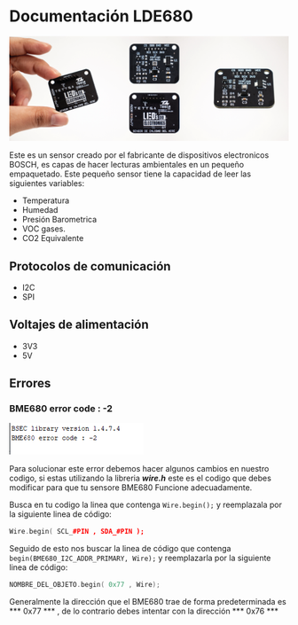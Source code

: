 # Documentación LDE680

![](/Img/back.png)

Este es un sensor creado por el fabricante de dispositivos electronicos BOSCH, es capas de hacer lecturas ambientales en un pequeño empaquetado. Este pequeño sensor tiene la capacidad de leer las siguientes variables:
- Temperatura
- Humedad 
- Presión Barometrica
- VOC gases.
- CO2 Equivalente

## Protocolos de comunicación

- I2C
- SPI 

## Voltajes de alimentación

- 3V3
- 5V

## Errores 

### BME680 error code : -2
![](/Img/error1.PNG)

Para solucionar este error debemos hacer algunos cambios en nuestro codigo, si estas utilizando la libreria ***wire.h*** este es el codigo que debes modificar para que tu sensore BME680 Funcione adecuadamente.

Busca en tu codigo la linea que contenga ```Wire.begin();``` y reemplazala por la siguiente linea de código:
```cpp
Wire.begin( SCL_#PIN , SDA_#PIN );
```

Seguido de esto nos buscar la linea de código que contenga ```begin(BME680_I2C_ADDR_PRIMARY, Wire);``` y reemplazarla por la siguiente linea de código:
```cpp
NOMBRE_DEL_OBJETO.begin( 0x77 , Wire);
```
Generalmente la dirección que el BME680 trae de forma predeterminada es *** 0x77 *** , de lo contrario debes intentar con la dirección *** 0x76 ***
